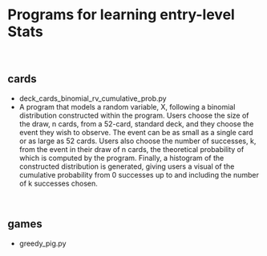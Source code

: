 # Programs for learning entry-level Stats

<br/>

## <b>cards</b>
 - deck_cards_binomial_rv_cumulative_prob.py 
  - A program that models a random variable, X, following a binomial distribution constructed within the program. Users choose the size of the draw, n cards, from a 52-card, standard deck, and they choose the event they wish to observe. The event can be as small as a single card or as large as 52 cards. Users also choose the number of successes, k, from the event in their draw of n cards, the theoretical probability of which is computed by the program. Finally, a histogram of the constructed distribution is generated, giving users a visual of the cumulative probability from 0 successes up to and including the number of k successes chosen.

<br/>

## <b>games</b>
 - greedy_pig.py
